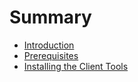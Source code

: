 # Summary

* [Introduction](README.md)
* [Prerequisites](Prerequistes.md)
* [Installing the Client Tools](installing-the-client-tools.md)

